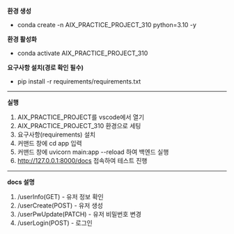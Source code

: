 **환경 생성**
- conda create -n AIX_PRACTICE_PROJECT_310 python=3.10 -y


**환경 활성화**
- conda activate AIX_PRACTICE_PROJECT_310


**요구사항 설치(경로 확인 필수)**
- pip install -r requirements/requirements.txt

---

**실행**
1. AIX_PRACTICE_PROJECT를 vscode에서 열기
2. AIX_PRACTICE_PROJECT_310 환경으로 세팅
3. 요구사항(requirements) 설치
4. 커맨드 창에 cd app 입력
5. 커맨드 창에 uvicorn main:app --reload 하여 백엔드 실행
6. http://127.0.0.1:8000/docs 접속하여 테스트 진행

---

**docs 설명**
1. /userInfo(GET) - 유저 정보 확인
2. /userCreate(POST) - 유저 생성
3. /userPwUpdate(PATCH) - 유저 비밀번호 변경
4. /userLogin(POST) - 로그인
